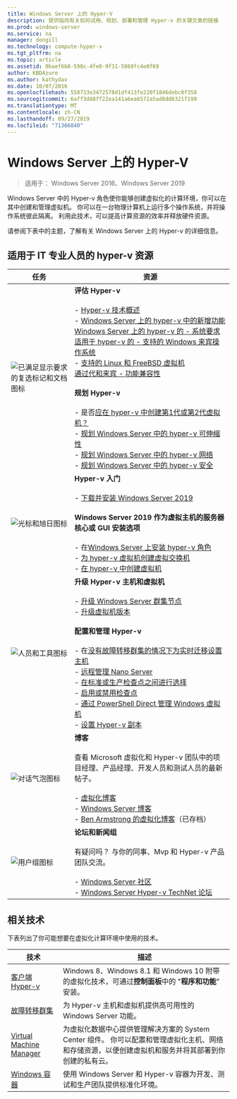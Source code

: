 ```yaml
---
title: Windows Server 上的 Hyper-V
description: 提供指向有关如何试用、规划、部署和管理 Hyper-v 的关键文章的链接
ms.prod: windows-server
ms.service: na
manager: dongill
ms.technology: compute-hyper-v
ms.tgt_pltfrm: na
ms.topic: article
ms.assetid: 0baef6b8-598c-4fe0-9f31-5869fc4e0f69
author: KBDAzure
ms.author: kathydav
ms.date: 10/07/2016
ms.openlocfilehash: 558733e3472578d1df413fe220f1846debc0f358
ms.sourcegitcommit: 6aff3d88ff22ea141a6ea6572a5ad8dd6321f199
ms.translationtype: MT
ms.contentlocale: zh-CN
ms.lasthandoff: 09/27/2019
ms.locfileid: "71366840"
---
```

# <a name="hyper-v-on-windows-server"></a>Windows Server 上的 Hyper-V

>适用于： Windows Server 2016、Windows Server 2019

Windows Server 中的 Hyper-v 角色使你能够创建虚拟化的计算环境，你可以在其中创建和管理虚拟机。 你可以在一台物理计算机上运行多个操作系统，并将操作系统彼此隔离。 利用此技术，可以提高计算资源的效率并释放硬件资源。

请参阅下表中的主题，了解有关 Windows Server 上的 Hyper-v 的详细信息。

## <a name="hyper-v-resources-for-it-pros"></a>适用于 IT 专业人员的 hyper-v 资源

|任务 |资源|
|---|---|
|![已满足显示要求的复选标记和文档图标](media/All_Symbols_MeetsRequirements.png)|**评估 Hyper-v**<br /><br />- [Hyper-v 技术概述](Hyper-V-Technology-Overview.md)<br />- [Windows Server 上的 hyper-v 中的新增功能](What-s-new-in-Hyper-V-on-Windows.md)<br />[Windows Server 上的 hyper-v 的 - 系统要求](System-requirements-for-Hyper-V-on-Windows.md)<br />[适用于 hyper-v 的 - 支持的 Windows 来宾操作系统](Supported-Windows-guest-operating-systems-for-Hyper-V-on-Windows.md) <br />- [支持的 Linux 和 FreeBSD 虚拟机](Supported-Linux-and-FreeBSD-virtual-machines-for-Hyper-V-on-Windows.md)<br />[通过代和来宾 - 功能兼容性](Hyper-V-feature-compatibility-by-generation-and-guest.md) <br /><br />**规划 Hyper-v**<br /><br />- 是否[应在 hyper-v 中创建第1代或第2代虚拟机？](plan/Should-I-create-a-generation-1-or-2-virtual-machine-in-Hyper-V.md) <br />- [规划 Windows Server 中的 hyper-v 可伸缩性](plan/plan-hyper-v-scalability-in-windows-server.md) <br />- [规划 Windows Server 中的 hyper-v 网络](plan/plan-hyper-v-networking-in-windows-server.md) <br />- [规划 Windows Server 中的 hyper-v 安全](plan/plan-hyper-v-security-in-windows-server.md)|
|![光标和旭日图标](media/All_Symbols_GetStarted.png)|**Hyper-v 入门**<br /><br />- [下载并安装 Windows Server 2019](https://www.microsoft.com/evalcenter/evaluate-windows-server-2019)<br /><br />**Windows Server 2019 作为虚拟主机的服务器核心或 GUI 安装选项**<br /><br />- 在[Windows Server 上安装 hyper-v 角色](get-started/Install-the-Hyper-V-role-on-Windows-Server.md)<br />- [为 hyper-v 虚拟机创建虚拟交换机](get-started/Create-a-virtual-switch-for-Hyper-V-virtual-machines.md)<br />- [在 hyper-v 中创建虚拟机](get-started/Create-a-virtual-machine-in-Hyper-V.md)|
|![人员和工具图标](media/All_Symbols_Administrator.png)|**升级 Hyper-v 主机和虚拟机**<br /><br />- [升级 Windows Server 群集节点](../../failover-clustering/Cluster-Operating-System-Rolling-Upgrade.md)<br />- [升级虚拟机版本](deploy/Upgrade-virtual-machine-version-in-Hyper-V-on-Windows-or-Windows-Server.md)<br /><br />**配置和管理 Hyper-v**<br /><br />- 在[没有故障转移群集的情况下为实时迁移设置主机](deploy/Set-up-hosts-for-live-migration-without-Failover-Clustering.md)<br />- [远程管理 Nano Server](../../get-started/manage-nano-server.md)<br />- [在标准或生产检查点之间进行选择](manage/Choose-between-standard-or-production-checkpoints-in-Hyper-V.md)<br />- [启用或禁用检查点](manage/Enable-or-disable-checkpoints-in-Hyper-V.md)<br />- [通过 PowerShell Direct 管理 Windows 虚拟机](manage/Manage-Windows-virtual-machines-with-PowerShell-Direct.md)<br />- [设置 Hyper-v 副本](manage/Set-up-Hyper-V-Replica.md)|
|![对话气泡图标](media/All_Symbols_Chat.png)|**博客**<br /><br />查看 Microsoft 虚拟化和 Hyper-v 团队中的项目经理、产品经理、开发人员和测试人员的最新帖子。<br /><br />- [虚拟化博客](https://blogs.technet.com/b/virtualization/)<br />- [Windows Server 博客](https://blogs.technet.com/b/windowsserver/)<br />- [Ben Armstrong 的虚拟化博客](https://blogs.msdn.com/b/virtual_pc_guy/)（已存档）|
|![用户组图标](media/All_Symbols_Users_Group.png)|**论坛和新闻组**<br /><br />有疑问吗？ 与你的同事、Mvp 和 Hyper-v 产品团队交流。<br /><br />- [Windows Server 社区](https://techcommunity.microsoft.com/t5/Windows-Server/ct-p/Windows-Server)<br />- [Windows Server Hyper-v TechNet 论坛](https://social.technet.microsoft.com/Forums/windowsserver/home?forum=winserverhyperv)|

## <a name="related-technologies"></a>相关技术

下表列出了你可能想要在虚拟化计算环境中使用的技术。

|技术|描述|
|--------------|---------------|
|[客户端 Hyper-v](https://docs.microsoft.com/virtualization/hyper-v-on-windows/index)|Windows 8、Windows 8.1 和 Windows 10 附带的虚拟化技术，可通过**控制面板**中的 "**程序和功能**" 安装。|
|[故障转移群集](https://docs.microsoft.com/windows-server/failover-clustering/whats-new-in-failover-clustering)|为 Hyper-v 主机和虚拟机提供高可用性的 Windows Server 功能。|
|[Virtual Machine Manager](https://docs.microsoft.com/system-center/vmm/overview)|为虚拟化数据中心提供管理解决方案的 System Center 组件。 你可以配置和管理虚拟化主机、网络和存储资源，以便创建虚拟机和服务并将其部署到你创建的私有云。|
|[Windows 容器](https://docs.microsoft.com/virtualization/windowscontainers/)|使用 Windows Server 和 Hyper-v 容器为开发、测试和生产团队提供标准化环境。|